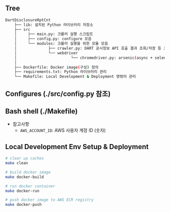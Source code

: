 ## Tree
```bash
DartDisclosureRptCnt
    ├── lib: 설치된 Python 라이브러리 저장소
    ├── src
    │     ├── main.py: 크롤러 실행 스크립트
    │     ├── config.py: configure 모음
    │     └── modules: 크롤러 실행을 위한 모듈 모음
    │              ├── crawler.py: DART 공시정보 API 호출 결과 조회/저장 등 크롤링 프로세스 관리
    │              └── webdriver
    │                        └── chromedriver.py: arsenic(async + selenium)과 chromedriver 간 연결(session) 관리
    │
    ├── Dockerfile: Docker image(구성) 정의
    ├── requirements.txt: Python 라이브러리 관리
    └── Makefile: Local Development & Deployment 명령어 관리
```

## Configures (./src/config.py 참조)

## Bash shell (./Makefile)

* 참고사항
    - `AWS_ACCOUNT_ID`: AWS 사용자 계정 ID (숫자) 

## Local Development Env Setup & Deployment

``` bash
# clear up caches
make clean

# build docker image
make docker-build

# run docker container
make docker-run

# push docker image to AWS ECR registry
make docker-push
```